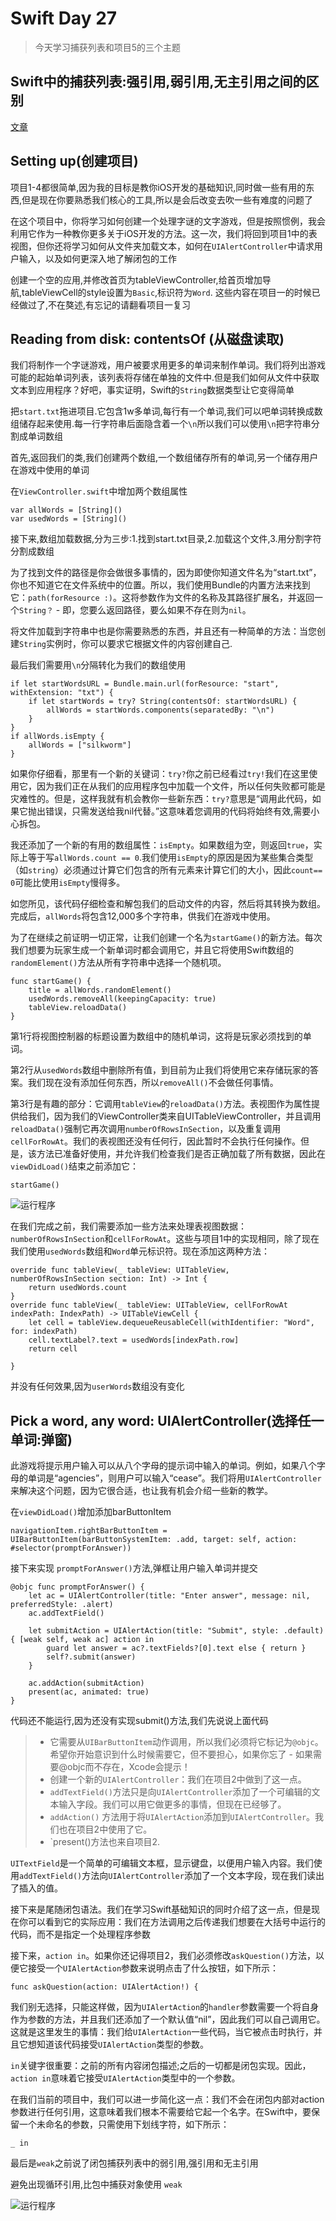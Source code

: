 # Swift Day 27

>今天学习捕获列表和项目5的三个主题

## Swift中的捕获列表:强引用,弱引用,无主引用之间的区别

[文章](https://www.jianshu.com/p/37a62bada107)

## Setting up(创建项目)

项目1-4都很简单,因为我的目标是教你iOS开发的基础知识,同时做一些有用的东西,但是现在你要熟悉我们核心的工具,所以是会后改变去吹一些有难度的问题了

在这个项目中，你将学习如何创建一个处理字谜的文字游戏，但是按照惯例，我会利用它作为一种教你更多关于iOS开发的方法。这一次，我们将回到项目1中的表视图，但你还将学习如何从文件夹加载文本，如何在`UIAlertController`中请求用户输入，以及如何更深入地了解闭包的工作

创建一个空的应用,并修改首页为tableViewController,给首页增加导航,tableViewCell的style设置为`Basic`,标识符为`Word`.
这些内容在项目一的时候已经做过了,不在獒述,有忘记的请翻看项目一复习

## Reading from disk: contentsOf (从磁盘读取)

我们将制作一个字谜游戏，用户被要求用更多的单词来制作单词。我们将列出游戏可能的起始单词列表，该列表将存储在单独的文件中.但是我们如何从文件中获取文本到应用程序？好吧，事实证明，Swift的`String`数据类型让它变得简单

把`start.txt`拖进项目.它包含1w多单词,每行有一个单词,我们可以吧单词转换成数组储存起来使用.每一行字符串后面隐含着一个`\n`所以我们可以使用`\n`把字符串分割成单词数组

首先,返回我们的类,我们创建两个数组,一个数组储存所有的单词,另一个储存用户在游戏中使用的单词

在`ViewController.swift`中增加两个数组属性

```
var allWords = [String]()
var usedWords = [String]()
```
接下来,数组加载数据,分为三步:1.找到start.txt目录,2.加载这个文件,3.用分割字符分割成数组

为了找到文件的路径是你会做很多事情的，因为即使你知道文件名为“start.txt”，你也不知道它在文件系统中的位置。所以，我们使用Bundle的内置方法来找到它：`path(forResource :)`。这将参数作为文件的名称及其路径扩展名，并返回一个`String？` - 即，您要么返回路径，要么如果不存在则为`nil`。

将文件加载到字符串中也是你需要熟悉的东西，并且还有一种简单的方法：当您创建`String`实例时，你可以要求它根据文件的内容创建自己.

最后我们需要用`\n`分隔转化为我们的数组使用

```
if let startWordsURL = Bundle.main.url(forResource: "start", withExtension: "txt") {
    if let startWords = try? String(contentsOf: startWordsURL) {
        allWords = startWords.components(separatedBy: "\n")
    }
}
if allWords.isEmpty {
    allWords = ["silkworm"]
}
```
如果你仔细看，那里有一个新的关键词：`try?`你之前已经看过`try!`我们在这里使用它，因为我们正在从我们的应用程序包中加载一个文件，所以任何失败都可能是灾难性的。但是，这样我就有机会教你一些新东西：`try?`意思是“调用此代码，如果它抛出错误，只需发送给我nil代替。”这意味着您调用的代码将始终有效,需要小心拆包。

我还添加了一个新的有用的数组属性：`isEmpty`。如果数组为空，则返回`true`，实际上等于写`allWords.count == 0`.我们使用`isEmpty`的原因是因为某些集合类型（如`string`）必须通过计算它们包含的所有元素来计算它们的大小，因此`count== 0`可能比使用`isEmpty`慢得多。

如您所见，该代码仔细检查和解包我们的启动文件的内容，然后将其转换为数组。完成后，`allWords`将包含12,000多个字符串，供我们在游戏中使用。

为了在继续之前证明一切正常，让我们创建一个名为`startGame()`的新方法。每次我们想要为玩家生成一个新单词时都会调用它，并且它将使用Swift数组的`randomElement()`方法从所有字符串中选择一个随机项。

```
func startGame() {
    title = allWords.randomElement()
    usedWords.removeAll(keepingCapacity: true)
    tableView.reloadData()
}
```

第1行将视图控制器的标题设置为数组中的随机单词，这将是玩家必须找到的单词。

第2行从`usedWords`数组中删除所有值，到目前为止我们将使用它来存储玩家的答案。我们现在没有添加任何东西，所以`removeAll()`不会做任何事情。

第3行是有趣的部分：它调用`tableView`的`reloadData()`方法。表视图作为属性提供给我们，因为我们的ViewController类来自UITableViewController，并且调用`reloadData()`强制它再次调用`numberOfRowsInSection`，以及重复调用`cellForRowAt`。我们的表视图还没有任何行，因此暂时不会执行任何操作。但是，该方法已准备好使用，并允许我们检查我们是否正确加载了所有数据，因此在`viewDidLoad()`结束之前添加它：

```
startGame()
```
![运行程序](images/project5_1.png)

在我们完成之前，我们需要添加一些方法来处理表视图数据：`numberOfRowsInSection`和`cellForRowAt`。这些与项目1中的实现相同，除了现在我们使用`usedWords`数组和`Word`单元标识符。现在添加这两种方法：

```
override func tableView(_ tableView: UITableView, numberOfRowsInSection section: Int) -> Int {
    return usedWords.count
}
override func tableView(_ tableView: UITableView, cellForRowAt indexPath: IndexPath) -> UITableViewCell {
    let cell = tableView.dequeueReusableCell(withIdentifier: "Word", for: indexPath)
    cell.textLabel?.text = usedWords[indexPath.row]
    return cell
    
}
```

并没有任何效果,因为`userWords`数组没有变化

## Pick a word, any word: UIAlertController(选择任一单词:弹窗)

此游戏将提示用户输入可以从八个字母的提示词中输入的单词。例如，如果八个字母的单词是“agencies”，则用户可以输入“cease”。我们将用`UIAlertController`来解决这个问题，因为它很合适，也让我有机会介绍一些新的教学。

在`viewDidLoad()`增加添加barButtonItem

```
navigationItem.rightBarButtonItem = UIBarButtonItem(barButtonSystemItem: .add, target: self, action: #selector(promptForAnswer))
```
接下来实现 `promptForAnswer()`方法,弹框让用户输入单词并提交

```
@objc func promptForAnswer() {
    let ac = UIAlertController(title: "Enter answer", message: nil, preferredStyle: .alert)
    ac.addTextField()

    let submitAction = UIAlertAction(title: "Submit", style: .default) { [weak self, weak ac] action in
        guard let answer = ac?.textFields?[0].text else { return }
        self?.submit(answer)
    }

    ac.addAction(submitAction)
    present(ac, animated: true)
}
```

代码还不能运行,因为还没有实现submit()方法,我们先说说上面代码
> * 它需要从`UIBarButtonItem`动作调用，所以我们必须将它标记为`@objc`。希望你开始意识到什么时候需要它，但不要担心，如果你忘了 - 如果需要@objc而不存在，Xcode会提示！
> * 创建一个新的`UIAlertController`：我们在项目2中做到了这一点。
> *  `addTextField()`方法只是向`UIAlertController`添加了一个可编辑的文本输入字段。我们可以用它做更多的事情，但现在已经够了。
> * `addAction()` 方法用于将`UIAlertAction`添加到`UIAlertController`。我们也在项目2中使用了它。
> * `present()方法也来自项目2.
> 

`UITextField`是一个简单的可编辑文本框，显示键盘，以便用户输入内容。我们使用`addTextField()`方法向`UIAlertController`添加了一个文本字段，现在我们读出了插入的值。

接下来是尾随闭包语法。我们在学习Swift基础知识的同时介绍了这一点，但是现在你可以看到它的实际应用：我们在方法调用之后传递我们想要在大括号中运行的代码，而不是指定一个处理程序参数

接下来，`action in`。如果你还记得项目2，我们必须修改`askQuestion()`方法，以便它接受一个`UIAlertAction`参数来说明点击了什么按钮，如下所示：

```
func askQuestion(action: UIAlertAction!) {
```
我们别无选择，只能这样做，因为`UIAlertAction`的`handler`参数需要一个将自身作为参数的方法，并且我们还添加了一个默认值“nil”，因此我们可以自己调用它。这就是这里发生的事情：我们给`UIAlertAction`一些代码，当它被点击时执行，并且它想知道该代码接受`UIAlertAction`类型的参数。

`in`关键字很重要：之前的所有内容闭包描述;之后的一切都是闭包实现。因此，`action in`意味着它接受`UIAlertAction`类型中的一个参数。

在我们当前的项目中，我们可以进一步简化这一点：我们不会在闭包内部对action参数进行任何引用，这意味着我们根本不需要给它起一个名字。在Swift中，要保留一个未命名的参数，只需使用下划线字符，如下所示：
```
_ in
```

最后是`weak`之前说了闭包捕获列表中的弱引用,强引用和无主引用

避免出现循环引用,比包中捕获对象使用 `weak`

![运行程序](images/project5_2.png)

